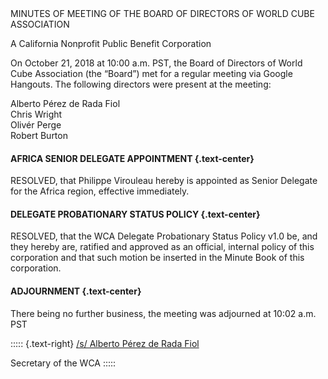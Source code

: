 <div class="text-center">
MINUTES OF MEETING OF THE BOARD OF DIRECTORS OF WORLD CUBE ASSOCIATION

A California Nonprofit Public Benefit Corporation
</div>

On October 21, 2018 at 10:00 a.m. PST, the Board of Directors of World Cube Association (the “Board”) met for a regular meeting via Google Hangouts. The following directors were present at the meeting:

<div class="text-center">
Alberto Pérez de Rada Fiol <br>
Chris Wright <br>
Olivér Perge <br>
Robert Burton <br>
</div>

#### **AFRICA SENIOR DELEGATE APPOINTMENT** {.text-center}

RESOLVED, that Philippe Virouleau hereby is appointed as Senior Delegate for the Africa region, effective immediately.

#### **DELEGATE PROBATIONARY STATUS POLICY** {.text-center}

RESOLVED, that the WCA Delegate Probationary Status Policy v1.0 be, and they hereby are, ratified and approved as an official, internal policy of this corporation and that such motion be inserted in the Minute Book of this corporation.

#### **ADJOURNMENT** {.text-center}

There being no further business, the meeting was adjourned at 10:02 a.m. PST

::::: {.text-right}
<u>/s/ Alberto Pérez de Rada Fiol</u>

Secretary of the WCA
:::::
